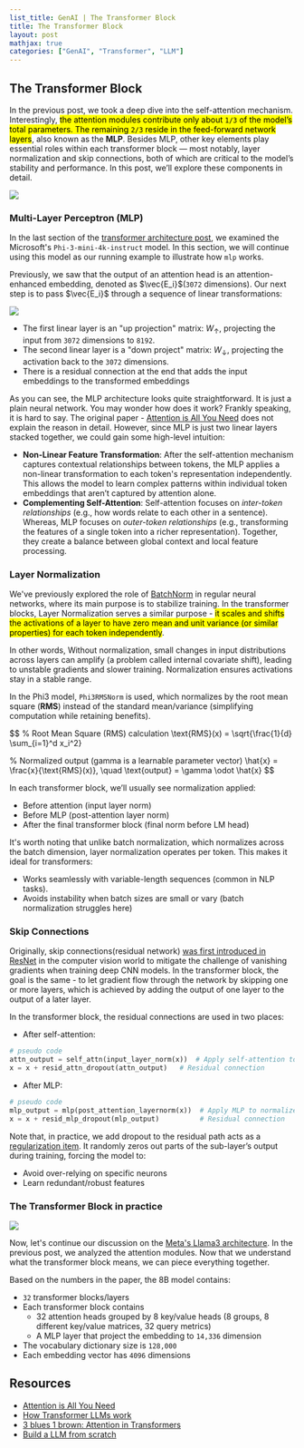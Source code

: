 ```yaml
---
list_title: GenAI | The Transformer Block
title: The Transformer Block
layout: post
mathjax: true
categories: ["GenAI", "Transformer", "LLM"]
---
```


## The Transformer Block

In the previous post, we took a deep dive into the self-attention mechanism. Interestingly, <mark>the attention modules contribute only about <code>1/3</code> of the model’s total parameters. The remaining <code>2/3</code> reside in the feed-forward network layers</mark>, also known as the **MLP**. Besides MLP, other key elements play essential roles within each transformer block — most notably, layer normalization and skip connections, both of which are critical to the model’s stability and performance. In this post, we’ll explore these components in detail.

<img class="md-img-center" src="{{site.baseurl}}/assets/images/2024/llm-tb-2.png">
 
### Multi-Layer Perceptron (MLP)

In the last section of the [transformer architecture post](https://xta0.me/2024/11/10/GenAI-LLM-Transformer-Architecture.html), we examined the Microsoft's `Phi-3-mini-4k-instruct` model. In this section, we will continue using this model as our running example to illustrate how `mlp` works.

Previously, we saw that the output of an attention head is an attention-enhanced embedding, denoted as $\vec{E_i}$(`3072` dimensions). Our next step is to pass $\vec{E_i}$ through a sequence of linear transformations:

<img class="md-img-center" src="{{site.baseurl}}/assets/images/2024/11/mlp-1.png">

- The first linear layer is an "up projection" matrix: $W_{\uparrow}$, projecting the input from `3072` dimensions to `8192`.
- The second linear layer is a "down project" matrix: $W_{\downarrow}$, projecting the activation back to the `3072` dimensions.
- There is a residual connection at the end that adds the input embeddings to the transformed embeddings

As you can see, the MLP architecture looks quite straightforward. It is just a plain neural network. You may wonder how does it work? Frankly speaking, it is hard to say. The original paper - [Attention is All You Need](https://arxiv.org/abs/1706.03762) does not explain the reason in detail. However, since MLP is just two linear layers stacked together, we could gain some high-level intuition:

- **Non-Linear Feature Transformation**: After the self-attention mechanism captures contextual relationships between tokens, the MLP applies a non-linear transformation to each token's representation independently. This allows the model to learn complex patterns within individual token embeddings that aren’t captured by attention alone.
- **Complementing Self-Attention**: Self-attention focuses on <i>inter-token relationships</i> (e.g., how words relate to each other in a sentence). Whereas, MLP focuses on <i>outer-token relationships</i> (e.g., transforming the features of a single token into a richer representation). Together, they create a balance between global context and local feature processing.

### Layer Normalization

We've previously explored the role of [BatchNorm](https://xta0.me/2018/02/22/Deep-Learning-6.html) in regular neural networks, where its main purpose is to stabilize training. In the transformer blocks, Layer Normalization serves a similar purpose - <mark>it scales and shifts the activations of a layer to have zero mean and unit variance (or similar properties) for each token independently</mark>. 

In other words, Without normalization, small changes in input distributions across layers can amplify (a problem called internal covariate shift), leading to unstable gradients and slower training. Normalization ensures activations stay in a stable range. 

In the Phi3 model, `Phi3RMSNorm` is used, which normalizes by the root mean square (**RMS**) instead of the standard mean/variance (simplifying computation while retaining benefits).

$$
% Root Mean Square (RMS) calculation
\text{RMS}(x) = \sqrt{\frac{1}{d} \sum_{i=1}^d x_i^2}

% Normalized output (gamma is a learnable parameter vector)
\hat{x} = \frac{x}{\text{RMS}(x)}, \quad \text{output} = \gamma \odot \hat{x}
$$

In each transformer block, we’ll usually see normalization applied:

- Before attention (input layer norm)
- Before MLP (post-attention layer norm)
- After the final transformer block (final norm before LM head)

It's worth noting that unlike batch normalization, which normalizes across the batch dimension, layer normalization operates per token. This makes it ideal for transformers:

- Works seamlessly with variable-length sequences (common in NLP tasks).
- Avoids instability when batch sizes are small or vary (batch normalization struggles here)

### Skip Connections

Originally, skip connections(residual network) [was first introduced in ResNet](https://xta0.me/2018/04/03/Deep-Learning-8.html) in the computer vision world to mitigate the challenge of vanishing gradients when training deep CNN models. In the transformer block, the goal is the same - to let gradient flow through the network by skipping one or more layers, which is achieved by adding the output of one layer to the output of a later layer.

In the transformer block, the residual connections are used in two places:

- After self-attention:

```python
# pseudo code
attn_output = self_attn(input_layer_norm(x))  # Apply self-attention to normalized input
x = x + resid_attn_dropout(attn_output)   # Residual connection
```

- After MLP:

```python
# pseudo code
mlp_output = mlp(post_attention_layernorm(x))  # Apply MLP to normalized post-attention output
x = x + resid_mlp_dropout(mlp_output)          # Residual connection
```
Note that, in practice, we add dropout to the residual path acts as a [regularization item](https://xta0.me/2018/02/05/Deep-Learning-4.html). It randomly zeros out parts of the sub-layer’s output during training, forcing the model to:

- Avoid over-relying on specific neurons
- Learn redundant/robust features

### The Transformer Block in practice

<img class="md-img-center" src="{{site.baseurl}}/assets/images/2018/10/trans-21.png">

Now, let's continue our discussion on the [Meta's Llama3 architecture](https://arxiv.org/pdf/2407.21783). In the previous post, we analyzed the attention modules. Now that we understand what the transformer block means, we can piece everything together.

Based on the numbers in the paper, the 8B model contains:

- `32` transformer blocks/layers
- Each transformer block contains
    - 32 attention heads grouped by 8 key/value heads (8 groups, 8 different key/value matrices, 32 query metrics)
    - A MLP layer that project the embedding to `14,336` dimension
- The vocabulary dictionary size is `128,000`
- Each embedding vector has `4096` dimensions

## Resources

- [Attention is All You Need](https://arxiv.org/abs/1706.03762)
- [How Transformer LLMs work](https://learn.deeplearning.ai/courses/how-transformer-llms-work)
- [3 blues 1 brown: Attention in Transformers](https://www.youtube.com/watch?v=eMlx5fFNoYc)
- [Build a LLM from scratch](https://www.manning.com/books/build-a-large-language-model-from-scratch)